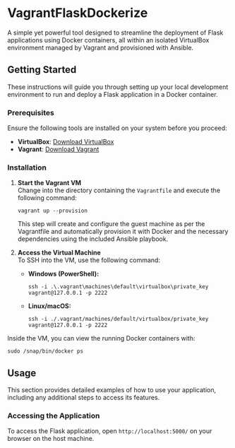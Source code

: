 # VagrantFlaskDockerize

A simple yet powerful tool designed to streamline the deployment of Flask applications using Docker containers, all within an isolated VirtualBox environment managed by Vagrant and provisioned with Ansible.

## Getting Started

These instructions will guide you through setting up your local development environment to run and deploy a Flask application in a Docker container.

### Prerequisites

Ensure the following tools are installed on your system before you proceed:
- **VirtualBox**: [Download VirtualBox](https://www.virtualbox.org/wiki/Downloads)
- **Vagrant**: [Download Vagrant](https://developer.hashicorp.com/vagrant/downloads)

### Installation

1. **Start the Vagrant VM**  
   Change into the directory containing the `Vagrantfile` and execute the following command:
   ```
   vagrant up --provision
   ```
   This step will create and configure the guest machine as per the Vagrantfile and automatically provision it with Docker and the necessary dependencies using the included Ansible playbook.

2. **Access the Virtual Machine**  
   To SSH into the VM, use the following command:
   - **Windows (PowerShell):**
     ```
     ssh -i .\.vagrant\machines\default\virtualbox\private_key vagrant@127.0.0.1 -p 2222
     ```
   - **Linux/macOS:**
     ```
     ssh -i ./.vagrant/machines/default/virtualbox/private_key vagrant@127.0.0.1 -p 2222
     ```

Inside the VM, you can view the running Docker containers with:
```
sudo /snap/bin/docker ps
```

## Usage

This section provides detailed examples of how to use your application, including any additional steps to access its features.

### Accessing the Application

To access the Flask application, open `http://localhost:5000/` on your browser on the host machine.